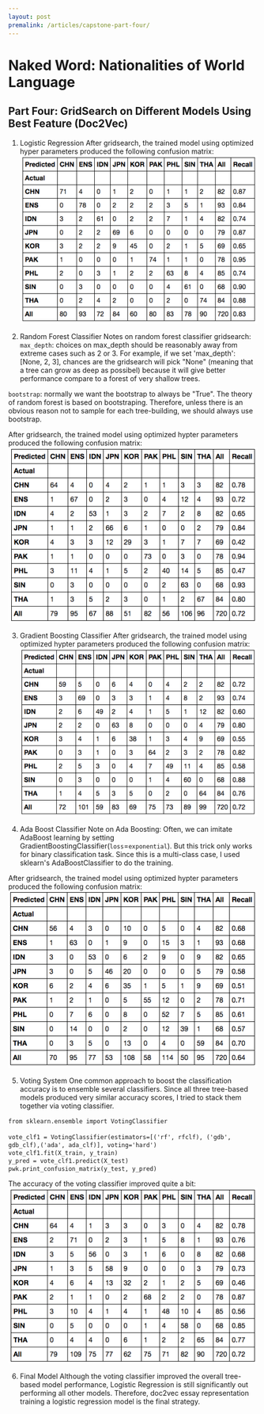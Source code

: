 ```yaml
---
layout: post
premalink: /articles/capstone-part-four/
---
```


# Naked Word: Nationalities of World Language
## Part Four: GridSearch on Different Models Using Best Feature (Doc2Vec)

1. Logistic Regression
After gridsearch, the trained model using optimized hyper parameters produced the following confusion matrix:
![lr conf](/images/lr_doc2vec_conf.png)

2. Random Forest Classifier
Notes on random forest classifier gridsearch:
`max_depth`: choices on max_depth should be reasonably away from extreme cases such as 2 or 3. For example, if we set
'max_depth': [None, 2, 3], chances are the gridsearch will pick "None" (meaning that a tree can grow as deep as possibel) because it will give better performance compare to a forest of very shallow trees.

`bootstrap`: normally we want the bootstrap to always be "True". The theory of random forest is based on bootstraping. Therefore, unless there is an obvious reason not to sample for each tree-building, we should always use bootstrap.

After gridsearch, the trained model using optimized hypter parameters produced the following confusion matrix:
![rf conf](/images/rf_doc2vec_conf.png)

3. Gradient Boosting Classifier
After gridsearch, the trained model using optimized hypter parameters produced the following confusion matrix:
![gb conf](/images/gb_doc2vec_conf.png)


4. Ada Boost Classifier
Note on Ada Boosting:
Often, we can imitate AdaBoost learning by setting GradientBoostingClassifier(`loss`=`exponential`). But this trick only works for binary classification task. Since this is a multi-class case, I used sklearn's AdaBoostClassifier to do the training.

After gridsearch, the trained model using optimized hypter parameters produced the following confusion matrix:
![adb conf](/images/adb_doc2vec_conf.png)

5. Voting System
One common approach to boost the classification accuracy is to ensemble several classifiers. Since all three tree-based models produced very similar accuracy scores, I tried to stack them together via voting classifier.
```
from sklearn.ensemble import VotingClassifier

vote_clf1 = VotingClassifier(estimators=[('rf', rfclf), ('gdb', gdb_clf),('ada', ada_clf)], voting='hard')
vote_clf1.fit(X_train, y_train)
y_pred = vote_clf1.predict(X_test)
pwk.print_confusion_matrix(y_test, y_pred)
```
The accuracy of the voting classifier improved quite a bit:
![vote conf](/images/voting_doc2vec_conf.png)

6. Final Model
Although the voting classifier improved the overall tree-based model performance, Logistic Regression is still significantly out performing all other models. Therefore, doc2vec essay representation training a logistic regression model is the final strategy.
